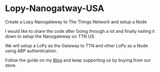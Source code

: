 # Lopy-Nanogatway-USA
Create a Lopy Nanogateway to The Things Network and setup a Node

I would like to share the code after Going through a lot and finally nailing it down to setup the Nanogateway on TTN US.

We will setup a LoPy as the Gateway to TTN and other LoPy as a Node using ABP authentication.

Follow the guide on my [Blog](https://seasluglabs.io/blogs/guides/the-things-network-us-setup-with-lopy-as-a-nano-gateway-and-lopy-node)  and keep supporting us by buying from our store.

